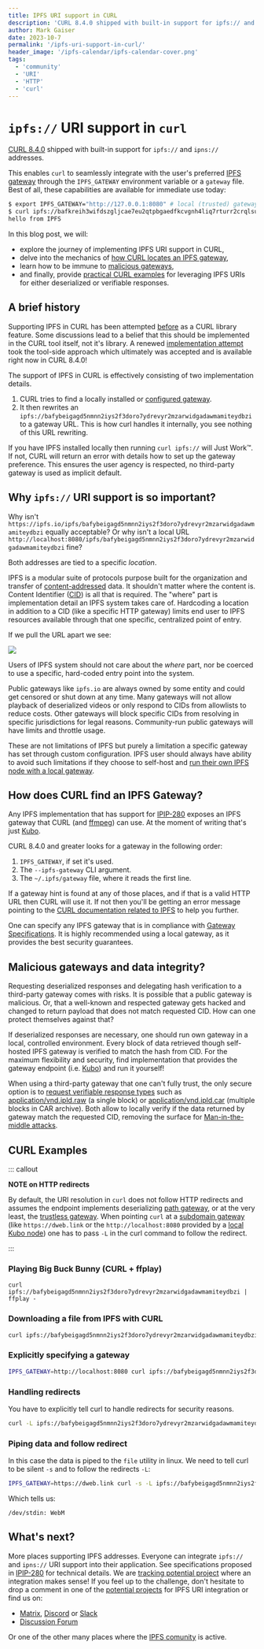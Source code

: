 ```yaml
---
title: IPFS URI support in CURL
description: 'CURL 8.4.0 shipped with built-in support for ipfs:// and ipns:// addresses.'
author: Mark Gaiser
date: 2023-10-7
permalink: '/ipfs-uri-support-in-curl/'
header_image: '/ipfs-calendar/ipfs-calendar-cover.png'
tags:
  - 'community'
  - 'URI'
  - 'HTTP'
  - 'curl'
---
```


# `ipfs://` URI support in `curl`

[CURL 8.4.0](https://github.com/curl/curl/releases/tag/curl-8_4_0) shipped with built-in support for `ipfs://` and `ipns://` addresses.

This enables `curl` to seamlessly integrate with the user's preferred [IPFS gateway](https://docs.ipfs.tech/reference/http/gateway/) through the `IPFS_GATEWAY` environment variable or a `gateway` file. Best of all, these capabilities are available for immediate use today:

```bash
$ export IPFS_GATEWAY="http://127.0.0.1:8080" # local (trusted) gateway provided by ipfs daemon like Kubo
$ curl ipfs://bafkreih3wifdszgljcae7eu2qtpbgaedfkcvgnh4liq7rturr2crqlsuey -s -L
hello from IPFS
```

In this blog post, we will:
- explore the journey of implementing IPFS URI support in CURL,
- delve into the mechanics of [how CURL locates an IPFS gateway](#how-does-curl-find-an-ipfs-gateway),
- learn how to be immune to [malicious gateways](#malicious-gateways-and-data-integrity),
- and finally, provide [practical CURL examples](#curl-examples) for leveraging IPFS URIs for either deserialized or verifiable responses.

## A brief history

Supporting IPFS in CURL has been attempted [before](https://github.com/curl/curl/pull/8468) as a CURL library feature. Some discussions lead to a belief that this should be implemented in the CURL tool itself, not it's library. A renewed [implementation attempt](https://github.com/curl/curl/pull/8805) took the tool-side approach which ultimately was accepted and is available right now in CURL 8.4.0!

The support of IPFS in CURL is effectively consisting of two implementation details.

1. CURL tries to find a locally installed or [configured gateway](#how-does-curl-find-an-ipfs-gateway).
2. It then rewrites an `ipfs://bafybeigagd5nmnn2iys2f3doro7ydrevyr2mzarwidgadawmamiteydbzi` to a gateway URL. This is how curl handles it internally, you see nothing of this URL rewriting.

If you have IPFS installed locally then running `curl ipfs://` will Just Work™. If not, CURL will return an error with details how to set up the gateway preference. This ensures the user agency is respected, no third-party gateway is used as implicit default.

## Why `ipfs://` URI support is so important?

Why isn't `https://ipfs.io/ipfs/bafybeigagd5nmnn2iys2f3doro7ydrevyr2mzarwidgadawmamiteydbzi` equally acceptable?
Or why isn't a local URL `http://localhost:8080/ipfs/bafybeigagd5nmnn2iys2f3doro7ydrevyr2mzarwidgadawmamiteydbzi` fine?

Both addresses are tied to a specific _location_.

IPFS is a modular suite of protocols purpose built for the organization and transfer of [content-addressed](https://docs.ipfs.tech/concepts/content-addressing) data. It shouldn't matter where the content is. Content Identifier ([CID](https://docs.ipfs.tech/concepts/glossary/#cid)) is all that is required. The "where" part is implementation detail an IPFS system takes care of. Hardcoding a location in addition to a CID (like a specific HTTP gateway) limits end user to IPFS resources available through that one specific, centralized point of entry.

If we pull the URL apart we see:

![](https://hackmd.io/_uploads/Bk2MV-9ea.png)

Users of IPFS system should not care about the _where_ part, nor be coerced to use a specific, hard-coded entry point into the system.

Public gateways like `ipfs.io` are always owned by some entity and could get censored or shut down at any time. Many gateways will not allow playback of deserialized videos or only respond to  CIDs from allowlists to reduce costs. Other gateways will block specific CIDs from resolving in specific jurisdictions for legal reasons. Community-run public gateways will have limits and throttle usage.

These are not limitations of IPFS but purely a limitation a specific gateway has set through custom configuration. IPFS user should always have ability to avoid such limitations if they choose to self-host and [run their own IPFS node with a local gateway](https://docs.ipfs.tech/install/).

<!-- TODO: remove? feels like duplicate of we already say in this and "malicious" sections, but mentioning ffmpeg blogpost feels like something we should  keep somewhere

This is why running a local node (and therefore a local gateway, it's part of a node) is so important. Even though you still effectively use `http://localhost:8080` as gateway, it's hosted by you locally backed by the many peers your node is connected with. Your experience in using IPFS is going to be best and fastest with a local node. Even when your local gateway isn't working it's easy for you to restart your node and get that gateway back and running. You can't do that on public gateways that you don't control.

One of the many reasons why we're putting in the effort to make applications recognize IPFS URIs (like [ffmpeg](https://blog.ipfs.tech/2022-08-01-ipfs-and-ffmpeg/)) `ipfs://bafybeigagd5nmnn2iys2f3doro7ydrevyr2mzarwidgadawmamiteydbzi` is to let the application in the background find that gateway you're running and giving you the freedom of being truly distributed! This also allows url's to be shared as IPFS url's (like `ipfs://bafybeigagd5nmnn2iys2f3doro7ydrevyr2mzarwidgadawmamiteydbzi`) without any trace of a (central) gateway and bring us one step closer to a distributed world where it doesn't matter anymore where that data is located.

-->

## How does CURL find an IPFS Gateway?

Any IPFS implementation that has support for [IPIP-280](https://github.com/ipfs/specs/pull/280) exposes an IPFS gateway that CURL (and [ffmpeg](https://blog.ipfs.tech/2022-08-01-ipfs-and-ffmpeg/)) can use. At the moment of writing that's just [Kubo](https://github.com/ipfs/kubo/releases).

CURL 8.4.0 and greater looks for a gateway in the following order:

1. `IPFS_GATEWAY`, if set it's used.
2. The `--ipfs-gateway` CLI argument.
3. The `~/.ipfs/gateway` file, where it reads the first line.

If a gateway hint is found at any of those places, and if that is a valid HTTP URL then CURL will use it. If not then you'll be getting an error message pointing to the [CURL documentation related to IPFS](https://curl.se/docs/ipfs.html) to help you further.

One can specify any IPFS gateway that is in compliance with [Gateway Specifications](https://specs.ipfs.tech/http-gateways/). It is highly recommended using a local gateway, as it provides the best security guarantees.

## Malicious gateways and data integrity?

Requesting deserialized responses and delegating hash verification to a third-party gateway comes with risks. It is possible that a public gateway is malicious. Or, that a well-known and respected gateway gets hacked and changed to return payload that does not match requested CID. How can one protect themselves against that?

If deserialized responses are necessary, one should run own gateway in a local, controlled environment. Every block of data retrieved though self-hosted IPFS gateway is verified to match the hash from CID.  For the maximum flexibility and security, find implementation that provides the gateway endpoint (i.e. [Kubo](https://docs.ipfs.tech/install/command-line/)) and run it yourself!

When using a third-party gateway that one can't fully trust, the only secure option is to [request verifiable response types](https://docs.ipfs.tech/reference/http/gateway/#trustless-verifiable-retrieval) such as [application/vnd.ipld.raw](https://www.iana.org/assignments/media-types/application/vnd.ipld.raw) (a single block) or [application/vnd.ipld.car](https://www.iana.org/assignments/media-types/application/vnd.ipld.car) (multiple blocks in CAR archive). Both allow to locally verify if the data returned by gateway match the requested CID, removing the surface for [Man-in-the-middle attacks](https://en.wikipedia.org/wiki/Man-in-the-middle_attack).

## CURL Examples

::: callout

**NOTE on HTTP redirects**

By default, the URI resolution in `curl` does not follow HTTP redirects and assumes the endpoint implements deserializing [path gateway](https://specs.ipfs.tech/http-gateways/path-gateway/), or at the very least, the [trustless gateway](https://specs.ipfs.tech/http-gateways/trustless-gateway/).
When pointing `curl` at a [subdomain gateway](https://specs.ipfs.tech/http-gateways/subdomain-gateway) (like `https://dweb.link` or the `http://localhost:8080` provided by a [local Kubo node](https://docs.ipfs.tech/how-to/command-line-quick-start/)) one has to pass `-L` in the curl command to follow the redirect.

:::

### Playing Big Buck Bunny (CURL + ffplay)
```
curl ipfs://bafybeigagd5nmnn2iys2f3doro7ydrevyr2mzarwidgadawmamiteydbzi | ffplay -
```

### Downloading a file from IPFS with CURL
```bash
curl ipfs://bafybeigagd5nmnn2iys2f3doro7ydrevyr2mzarwidgadawmamiteydbzi -o bbb.webm
```

### Explicitly specifying a gateway
```bash
IPFS_GATEWAY=http://localhost:8080 curl ipfs://bafybeigagd5nmnn2iys2f3doro7ydrevyr2mzarwidgadawmamiteydbzi
```

### Handling redirects
You have to explicitly tell curl to handle redirects for security reasons.
```bash
curl -L ipfs://bafybeigagd5nmnn2iys2f3doro7ydrevyr2mzarwidgadawmamiteydbzi
```

### Piping data and follow redirect
In this case the data is piped to the `file` utility in linux. We need to tell curl to be silent `-s` and to follow the redirects `-L`:
```bash
IPFS_GATEWAY=https://dweb.link curl -s -L ipfs://bafybeigagd5nmnn2iys2f3doro7ydrevyr2mzarwidgadawmamiteydbzi | file -
```

Which tells us:
```
/dev/stdin: WebM
```

## What's next?

More places supporting IPFS addresses. Everyone can integrate `ipfs://` and `ipns://` URI support into their application. See specifications proposed in [IPIP-280](https://github.com/ipfs/specs/pull/280) for technical details. We are [tracking potential project](https://github.com/ipfs/integrations/issues) where an integration makes sense! If you feel up to the challenge, don't hesitate to drop a comment in one of the [potential projects](https://github.com/ipfs/integrations/issues) for IPFS URI integration or find us on:

* [Matrix](https://matrix.to/#/#ipfs-space:ipfs.io), [Discord](https://discord.com/invite/ipfs) or [Slack](https://filecoin.io/slack)
* [Discussion Forum](https://discuss.ipfs.tech/)

Or one of the other many places where the [IPFS comunity](https://docs.ipfs.tech/community/) is active.

